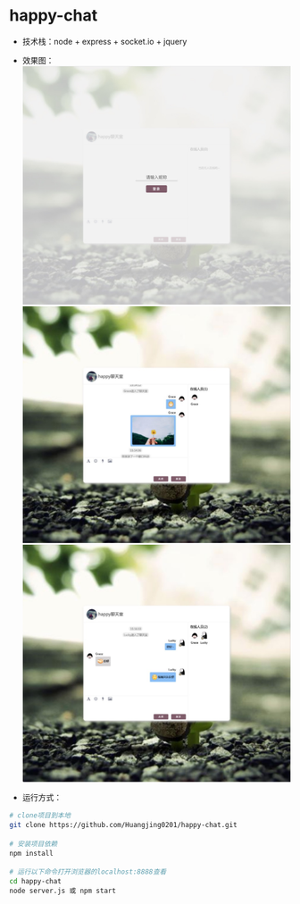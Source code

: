 # happy-chat
* 技术栈：node + express + socket.io + jquery

* 效果图：
  ![截图](https://github.com/Huangjing0201/happy-chat/blob/master/www/img/screenshot-login.jpg)
  ![截图](https://github.com/Huangjing0201/happy-chat/blob/master/www/img/screenshot-chat.jpg)
  ![截图](https://github.com/Huangjing0201/happy-chat/blob/master/www/img/screenshot-chat-else.jpg)

* 运行方式：
```bash
# clone项目到本地
git clone https://github.com/Huangjing0201/happy-chat.git

# 安装项目依赖
npm install

# 运行以下命令打开浏览器的localhost:8888查看
cd happy-chat
node server.js 或 npm start
```
